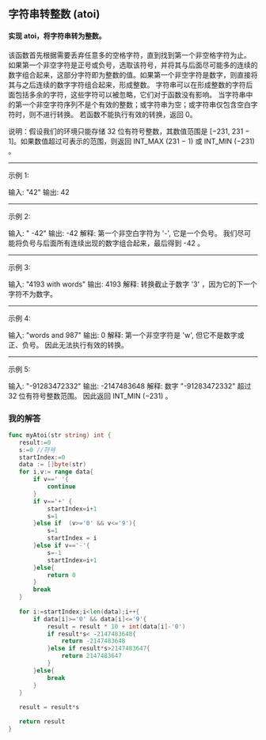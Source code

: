 ## 字符串转整数 (atoi)

#### 实现 atoi，将字符串转为整数。

该函数首先根据需要丢弃任意多的空格字符，直到找到第一个非空格字符为止。
如果第一个非空字符是正号或负号，选取该符号，并将其与后面尽可能多的连续的数字组合起来，这部分字符即为整数的值。如果第一个非空字符是数字，则直接将其与之后连续的数字字符组合起来，形成整数。
字符串可以在形成整数的字符后面包括多余的字符，这些字符可以被忽略，它们对于函数没有影响。
当字符串中的第一个非空字符序列不是个有效的整数；或字符串为空；或字符串仅包含空白字符时，则不进行转换。
若函数不能执行有效的转换，返回 0。

说明：假设我们的环境只能存储 32 位有符号整数，其数值范围是 [−231,  231 − 1]。如果数值超过可表示的范围，则返回  INT_MAX (231 − 1) 或 INT_MIN (−231) 。

---

示例 1:

输入: "42"
输出: 42

---

示例 2:

输入: "   -42"
输出: -42
解释: 第一个非空白字符为 '-', 它是一个负号。
     我们尽可能将负号与后面所有连续出现的数字组合起来，最后得到 -42 。

---

示例 3:

输入: "4193 with words"
输出: 4193
解释: 转换截止于数字 '3' ，因为它的下一个字符不为数字。


---

示例 4:

输入: "words and 987"
输出: 0
解释: 第一个非空字符是 'w', 但它不是数字或正、负号。
     因此无法执行有效的转换。
     
---

示例 5:

输入: "-91283472332"
输出: -2147483648
解释: 数字 "-91283472332" 超过 32 位有符号整数范围。 
     因此返回 INT_MIN (−231) 。 
     
 ### 我的解答
 
 ```go
 func myAtoi(str string) int {
    result:=0
    s:=0 //符号
    startIndex:=0
    data := []byte(str)
    for i,v:= range data{
        if v==' '{
            continue
        }
        if v=='+' {
            startIndex=i+1
            s=1
        }else if  (v>='0' && v<='9'){
            s=1
            startIndex = i
        }else if v=='-'{
            s=-1
            startIndex=i+1
        }else{
            return 0
        }
        break
    }
    
    for i:=startIndex;i<len(data);i++{
        if data[i]>='0' && data[i]<='9'{
            result = result * 10 + int(data[i]-'0')
            if result*s< -2147483648{
                return -2147483648
            }else if result*s>2147483647{
                return 2147483647
            }
        }else{
            break
        }
    }
    
    result = result*s

    return result
}
 
 ```
